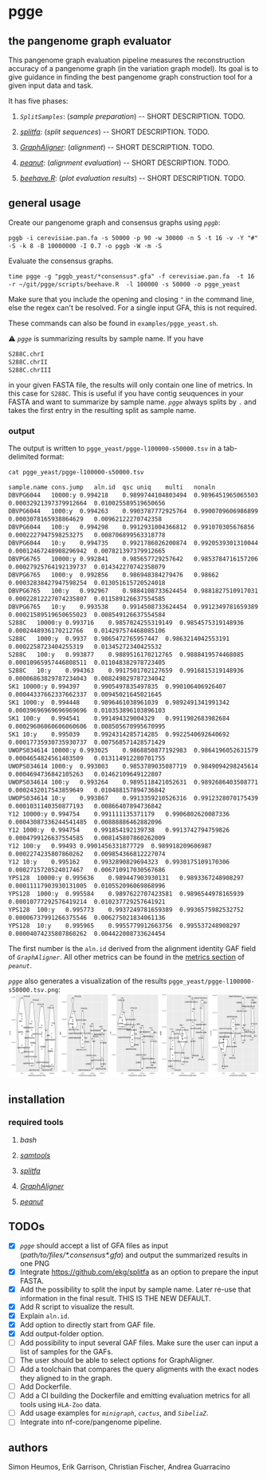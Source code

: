 # pgge

## the pangenome graph evaluator

This pangenome graph evaluation pipeline measures the reconstruction accuracy of a pangenome graph (in the variation graph model).
Its goal is to give guidance in finding the best pangenome graph construction tool for a given input data and task.

It has five phases:

1. _`SplitSamples`_: (*sample preparation*) -- SHORT DESCRIPTION. TODO.

2. _[splitfa](https://github.com/ekg/splitfa)_: (*split sequences*) -- SHORT DESCRIPTION. TODO.

3. _[GraphAligner](https://github.com/maickrau/GraphAligner)_: (*alignment*) -- SHORT DESCRIPTION. TODO.

4. _[peanut](https://github.com/subwaystation/rs-peanut)_: (*alignment evaluation*) -- SHORT DESCRIPTION. TODO.

5. _[beehave.R](https://github.com/pangenome/pgge/tree/master/scripts/beehave.R)_: (*plot evaluation results*) -- SHORT DESCRIPTION. TODO.

## general usage

Create our pangenome graph and consensus graphs using _`pggb`_:

```
pggb -i cerevisiae.pan.fa -s 50000 -p 90 -w 30000 -n 5 -t 16 -v -Y "#" -S -k 8 -B 10000000 -I 0.7 -o pggb -W -m -S
```
Evaluate the consensus graphs.
```
time pgge -g "pggb_yeast/*consensus*.gfa" -f cerevisiae.pan.fa  -t 16 -r ~/git/pgge/scripts/beehave.R  -l 100000 -s 50000 -o pgge_yeast
```
Make sure that you include the opening and closing `"` in the command line, else the regex can't be resolved. For a single input GFA, this is not required.

These commands can also be found in `examples/pgge_yeast.sh`.

:warning: _`pgge`_ is summarizing results by sample name. If you have
```
S288C.chrI
S288C.chrII
S288C.chrIII
```
in your given FASTA file, the results will only contain one line of metrics. In this case for `S288C`. This is useful if you have contig seuquences in your FASTA and want to summarize by sample name. _`pgge`_ always splits by `.` and takes the first entry in the resulting split as sample name. 

### output

The output is written to `pgge_yeast/pgge-l100000-s50000.tsv` in a tab-delimited format:
```
cat pgge_yeast/pgge-l100000-s50000.tsv
```
```
sample.name	cons.jump	aln.id	qsc	uniq	multi	nonaln
DBVPG6044	10000:y	0.994218	0.9899744104803494	0.9896451965065503	0.00032921397379912664	0.010025589519650656
DBVPG6044	1000:y	0.994263	0.9903787772925764	0.9900709606986899	0.0003078165938864629	0.00962122270742358
DBVPG6044	100:y	0.994298	0.9912931004366812	0.991070305676856	0.0002227947598253275	0.008706899563318778
DBVPG6044	10:y	0.994735	0.9921786026200874	0.9920539301310044	0.00012467248908296942	0.007821397379912665
DBVPG6765	10000:y	0.992841	0.985657729257642	0.9853784716157206	0.00027925764192139737	0.014342270742358079
DBVPG6765	1000:y	0.992856	0.986948384279476	0.98662	0.00032838427947598254	0.013051615720524018
DBVPG6765	100:y	0.992967	0.9884108733624454	0.9881827510917031	0.00022812227074235807	0.011589126637554585
DBVPG6765	10:y	0.993538	0.9914508733624454	0.9912349781659389	0.00021589519650655023	0.008549126637554584
S288C	10000:y	0.993716	0.9857024255319149	0.9854575319148936	0.0002448936170212766	0.014297574468085106
S288C	1000:y	0.9937	0.9865472765957447	0.9863214042553191	0.0002258723404255319	0.01345272340425532
S288C	100:y	0.993877	0.9889516170212765	0.9888419574468085	0.00010965957446808511	0.011048382978723405
S288C	10:y	0.994363	0.9917501702127659	0.9916815319148936	0.00006863829787234043	0.008249829787234042
SK1	10000:y	0.994397	0.9905497835497835	0.990106406926407	0.00044337662337662337	0.00945021645021645
SK1	1000:y	0.994448	0.9896461038961039	0.9892491341991342	0.00039696969696969696	0.010353896103896103
SK1	100:y	0.994541	0.991494329004329	0.9911982683982684	0.00029606060606060606	0.008505670995670995
SK1	10:y	0.995039	0.9924314285714285	0.9922540692640692	0.00017735930735930737	0.007568571428571429
UWOPS034614	10000:y	0.993025	0.9868850877192983	0.9864196052631579	0.0004654824561403509	0.013114912280701755
UWOPS034614	1000:y	0.993003	0.9853789035087719	0.9849094298245614	0.0004694736842105263	0.01462109649122807
UWOPS034614	100:y	0.993264	0.9895118421052631	0.9892686403508771	0.0002432017543859649	0.010488157894736842
UWOPS034614	10:y	0.993867	0.9913359210526316	0.9912328070175439	0.0001031140350877193	0.00866407894736842
Y12	10000:y	0.994754	0.991111135371179	0.9906802620087336	0.00043087336244541485	0.00888886462882096
Y12	1000:y	0.994754	0.991854192139738	0.9913742794759826	0.0004799126637554585	0.008145807860262009
Y12	100:y	0.99493	0.9901456331877729	0.989918209606987	0.0002274235807860262	0.009854366812227074
Y12	10:y	0.995162	0.9932890829694323	0.9930175109170306	0.0002715720524017467	0.006710917030567686
YPS128	10000:y	0.995636	0.989447903930131	0.9893367248908297	0.00011117903930131005	0.010552096069868996
YPS128	1000:y	0.995584	0.9897622707423581	0.9896544978165939	0.00010777292576419214	0.010237729257641921
YPS128	100:y	0.995773	0.9937249781659389	0.9936575982532752	0.00006737991266375546	0.006275021834061136
YPS128	10:y	0.995965	0.9955779912663756	0.995537248908297	0.00004074235807860262	0.004422008733624454
```

The first number is the `aln.id` derived from the alignment identity GAF field of _`GraphAligner`_. All other metrics can be found in the [metrics section](https://github.com/pangenome/rs-peanut#metrics) of _`peanut`_.

_`pgge`_ also generates a visualization of the results `pgge_yeast/pgge-l100000-s50000.tsv.png`:
![pgge_yeast.sh](examples/pgge-l100000-s50000.tsv.png)

## installation

### required tools
1. _bash_

2. _[samtools](http://www.htslib.org/)_

3. _[splitfa](https://github.com/ekg/splitfa)_

4. _[GraphAligner](https://github.com/maickrau/GraphAligner)_

5. _[peanut](https://github.com/subwaystation/rs-peanut)_

## TODOs
- [x] _`pgge`_ should accept a list of GFA files as input (_path/to/files/\*.consensus\*.gfa_) and output the summarized results in one PNG
- [x] Integrate https://github.com/ekg/splitfa as an option to prepare the input FASTA.
- [x] Add the possibility to split the input by sample name. Later re-use that information in the final result. THIS IS THE NEW DEFAULT. 
- [x] Add R script to visualize the result.
- [x] Explain `aln.id`.
- [x] Add option to directly start from GAF file.
- [x] Add output-folder option.
- [ ] Add possibility to input several GAF files. Make sure the user can input a list of samples for the GAFs.
- [ ] The user should be able to select options for GraphAligner.
- [ ] Add a toolchain that compares the query aligments with the exact nodes they aligned to in the graph.
- [ ] Add Dockerfile.
- [ ] Add a CI building the Dockerfile and emitting evaluation metrics for all tools using `HLA-Zoo` data.
- [ ] Add usage examples for _`minigraph`_, _`cactus`_, and _`SibeliaZ`_.
- [ ] Integrate into nf-core/pangenome pipeline.

## authors

Simon Heumos, Erik Garrison, Christian Fischer, Andrea Guarracino